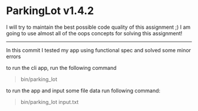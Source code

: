 # ParkingLot v1.4.2

I will try to maintain the best possible code quality of this assignment ;)
I am going to use almost all of the oops concepts for solving this assignment!

---

In this commit I tested my app using functional spec and solved some minor errors

to run the cli app, run the following command

> bin/parking_lot

to run the app and input some file data run following command:

> bin/parking_lot input.txt
